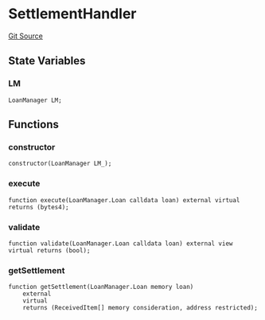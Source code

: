 # SettlementHandler
[Git Source](https://github.com/AstariaXYZ/starport/blob/22f00b954c780c3e2d90e9d0a8f83c4a2a3060ff/src/handlers/SettlementHandler.sol)


## State Variables
### LM

```solidity
LoanManager LM;
```


## Functions
### constructor


```solidity
constructor(LoanManager LM_);
```

### execute


```solidity
function execute(LoanManager.Loan calldata loan) external virtual returns (bytes4);
```

### validate


```solidity
function validate(LoanManager.Loan calldata loan) external view virtual returns (bool);
```

### getSettlement


```solidity
function getSettlement(LoanManager.Loan memory loan)
    external
    virtual
    returns (ReceivedItem[] memory consideration, address restricted);
```

